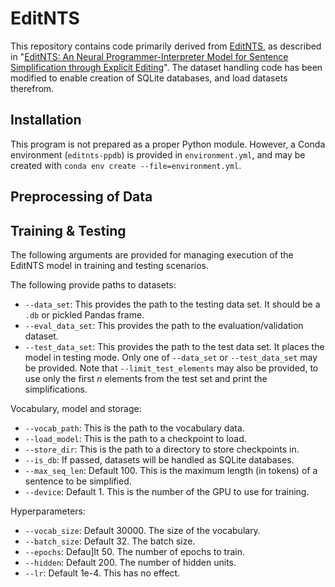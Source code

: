 # EditNTS

This repository contains code primarily derived from
[EditNTS](https://github.com/yuedongP/EditNTS), as described in
"[EditNTS: An Neural Programmer-Interpreter Model for Sentence
Simplification through Explicit
Editing](https://arxiv.org/abs/1906.08104)".  The dataset handling
code has been modified to enable creation of SQLite databases, and
load datasets therefrom.

## Installation

This program is not prepared as a proper Python module.  However, a
Conda environment (`editnts-ppdb`) is provided in `environment.yml`,
and may be created with `conda env create --file=environment.yml`.

## Preprocessing of Data

## Training & Testing

The following arguments are provided for managing execution of the
EditNTS model in training and testing scenarios.

The following provide paths to datasets:

 - `--data_set`: This provides the path to the testing data set.  It
   should be a `.db` or pickled Pandas frame.
 - `--eval_data_set`: This provides the path to the
   evaluation/validation dataset.
 - `--test_data_set`: This provides the path to the test data set.  It
   places the model in testing mode.  Only one of `--data_set` or
   `--test_data_set` may be provided.  Note that
   `--limit_test_elements` may also be provided, to use only the first
   $n$ elements from the test set and print the simplifications.

Vocabulary, model and storage:

 - `--vocab_path`: This is the path to the vocabulary data.
 - `--load_model`: This is the path to a checkpoint to load.
 - `--store_dir`: This is the path to a directory to store checkpoints
   in.
 - `--is_db`: If passed, datasets will be handled as SQLite databases.
 - `--max_seq_len`: Default 100.  This is the maximum length (in
   tokens) of a sentence to be simplified.
 - `--device`: Default 1.  This is the number of the GPU to use for
   training.
 
Hyperparameters:

 - `--vocab_size`: Default 30000.  The size of the vocabulary.
 - `--batch_size`: Default 32.  The batch size.
 - `--epochs`: Defau]lt 50.  The number of epochs to train.
 - `--hidden`: Default 200. The number of hidden units.
 - `--lr`: Default 1e-4.  This has no effect.
